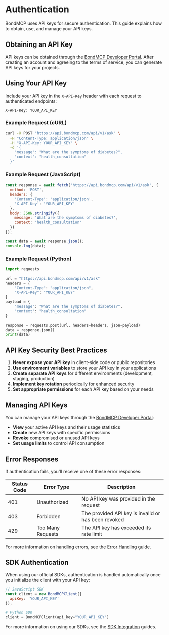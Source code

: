 # Authentication

BondMCP uses API keys for secure authentication. This guide explains how to obtain, use, and manage your API keys.

## Obtaining an API Key

API keys can be obtained through the [BondMCP Developer Portal](https://bondmcp.com/developers). After creating an account and agreeing to the terms of service, you can generate API keys for your projects.

## Using Your API Key

Include your API key in the `X-API-Key` header with each request to authenticated endpoints:

```
X-API-Key: YOUR_API_KEY
```

### Example Request (cURL)

```bash
curl -X POST "https://api.bondmcp.com/api/v1/ask" \
  -H "Content-Type: application/json" \
  -H "X-API-Key: YOUR_API_KEY" \
  -d '{
    "message": "What are the symptoms of diabetes?",
    "context": "health_consultation"
  }'
```

### Example Request (JavaScript)

```javascript
const response = await fetch('https://api.bondmcp.com/api/v1/ask', {
  method: 'POST',
  headers: {
    'Content-Type': 'application/json',
    'X-API-Key': 'YOUR_API_KEY'
  },
  body: JSON.stringify({
    message: 'What are the symptoms of diabetes?',
    context: 'health_consultation'
  })
});

const data = await response.json();
console.log(data);
```

### Example Request (Python)

```python
import requests

url = "https://api.bondmcp.com/api/v1/ask"
headers = {
    "Content-Type": "application/json",
    "X-API-Key": "YOUR_API_KEY"
}
payload = {
    "message": "What are the symptoms of diabetes?",
    "context": "health_consultation"
}

response = requests.post(url, headers=headers, json=payload)
data = response.json()
print(data)
```

## API Key Security Best Practices

1. **Never expose your API key** in client-side code or public repositories
2. **Use environment variables** to store your API key in your applications
3. **Create separate API keys** for different environments (development, staging, production)
4. **Implement key rotation** periodically for enhanced security
5. **Set appropriate permissions** for each API key based on your needs

## Managing API Keys

You can manage your API keys through the [BondMCP Developer Portal](https://bondmcp.com/developers):

- **View** your active API keys and their usage statistics
- **Create** new API keys with specific permissions
- **Revoke** compromised or unused API keys
- **Set usage limits** to control API consumption

## Error Responses

If authentication fails, you'll receive one of these error responses:

| Status Code | Error Type | Description |
|-------------|------------|-------------|
| 401 | Unauthorized | No API key was provided in the request |
| 403 | Forbidden | The provided API key is invalid or has been revoked |
| 429 | Too Many Requests | The API key has exceeded its rate limit |

For more information on handling errors, see the [Error Handling](./error-handling.md) guide.

## SDK Authentication

When using our official SDKs, authentication is handled automatically once you initialize the client with your API key:

```javascript
// JavaScript SDK
const client = new BondMCPClient({
  apiKey: 'YOUR_API_KEY'
});
```

```python
# Python SDK
client = BondMCPClient(api_key="YOUR_API_KEY")
```

For more information on using our SDKs, see the [SDK Integration](../sdks/) guides.
